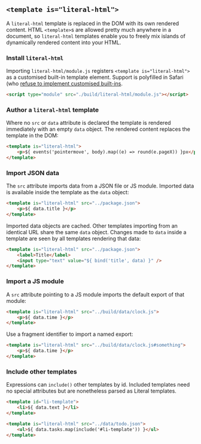 
## `<template is="literal-html">`

A `literal-html` template is replaced in the DOM with its own rendered content.
HTML `<template>`s are allowed pretty much anywhere in a document, so
`literal-html` templates enable you to freely mix islands of dynamically
rendered content into your HTML.


### Install `literal-html`

Importing `literal-html/module.js` registers `<template is="literal-html">` as
a customised built-in template element. Support is polyfilled in Safari (who
[refuse to implement customised built-ins](https://github.com/WebKit/standards-positions/issues/97]).

```html
<script type="module" src="./build/literal-html/module.js"></script>
```


### Author a `literal-html` template

Where no `src` or `data` attribute is declared the template is rendered
immediately with an empty `data` object. The rendered content replaces the
template in the DOM:

```html
<template is="literal-html">
    <p>${ events('pointermove', body).map((e) => round(e.pageX)) }px</p>
</template>
```
<div class="demo-block block">
<template is="literal-html">
    <p>${ events('pointermove', body).map((e) => round(e.pageX)) }px</p>
</template>
</div>


### Import JSON data

The `src` attribute imports data from a JSON file or JS module. Imported data
is available inside the template as the `data` object:

```html
<template is="literal-html" src="../package.json">
    <p>${ data.title }</p>
</template>
```
<div class="demo-block block">
<template is="literal-html" src="../package.json">
    <p>${ data.title }</p>
</template>
</div>

Imported data objects are cached. Other templates importing from an identical
URL share the same `data` object. Changes made to `data` inside a template are
seen by all templates rendering that data:

```html
<template is="literal-html" src="../package.json">
    <label>Title</label>
    <input type="text" value="${ bind('title', data) }" />
</template>
```
<div class="demo-block block">
<template is="literal-html" src="../package.json">
    <label>Title</label>
    <input type="text" value="${ bind('title', data) }" />
</template>
</div>


### Import a JS module

A `src` attribute pointing to a JS module imports the default export of that
module:

```html
<template is="literal-html" src="../build/data/clock.js">
    <p>${ data.time }</p>
</template>
```
<div class="demo-block block">
<template is="literal-html" src="../build/data/clock.js">
    <p>${ data.time }</p>
</template>
</div>

Use a fragment identifier to import a named export:

```html
<template is="literal-html" src="../build/data/clock.js#something">
    <p>${ data.time }</p>
</template>
```
<div class="demo-block block">
<template is="literal-html" src="../build/data/clock.js#somethin">
    <p>${ data.time }</p>
</template>
</div>


### Include other templates

Expressions can `include()` other templates by id. Included templates need no
special attributes but are nonetheless parsed as Literal templates.

```html
<template id="li-template">
    <li>${ data.text }</li>
</template>

<template is="literal-html" src="../data/todo.json">
    <ul>${ data.tasks.map(include('#li-template')) }</ul>
</template>
```
<div class="demo-block block">
<template id="li-template">
    <li>${ data.text }</li>
</template>
<template is="literal-html" src="../data/todo.json">
    <ul>${ data.tasks.map(include('#li-template')) }</ul>
</template>
</div>

